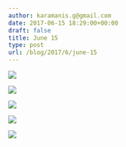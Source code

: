 ```yaml
---
author: karamanis.g@gmail.com
date: 2017-06-15 18:29:00+00:00
draft: false
title: June 15
type: post
url: /blog/2017/6/june-15
---
```




  
   ![](/images/2017-06-15-20176june-15/IMG_1368.jpg)

  

  
   ![](/images/2017-06-15-20176june-15/IMG_1370.jpg)

  

  
   ![](/images/2017-06-15-20176june-15/IMG_1373.jpg)

  

  
   ![](/images/2017-06-15-20176june-15/IMG_1377.jpg)

  

  
   ![](/images/2017-06-15-20176june-15/IMG_1385+2.jpg)

  


